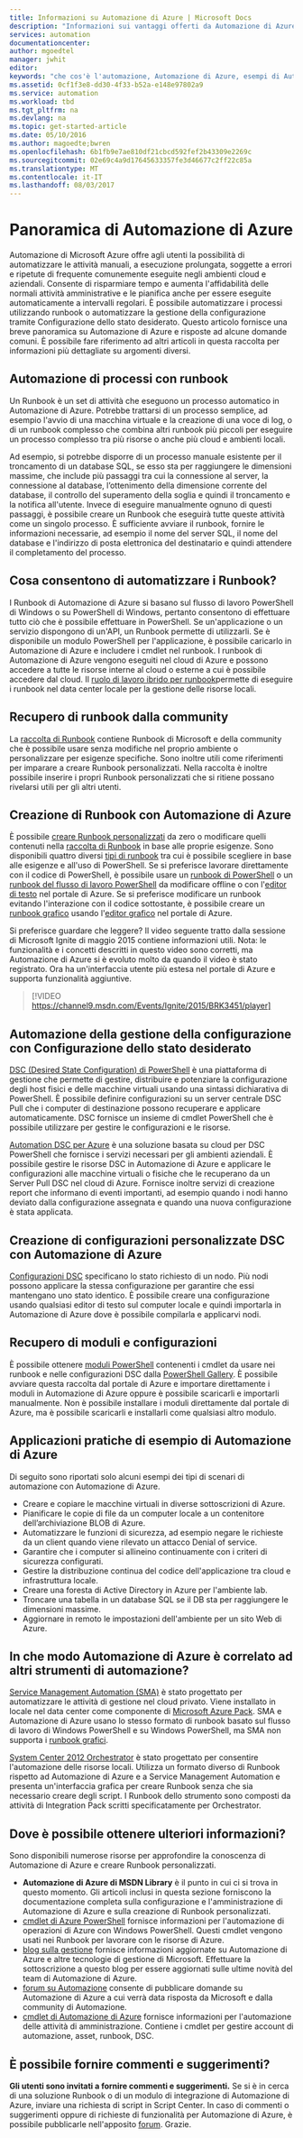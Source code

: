 ```yaml
---
title: Informazioni su Automazione di Azure | Microsoft Docs
description: "Informazioni sui vantaggi offerti da Automazione di Azure e risposte alle domande più comuni per iniziare a creare e usare runbook e Automation DSC per Azure."
services: automation
documentationcenter: 
author: mgoedtel
manager: jwhit
editor: 
keywords: "che cos'è l'automazione, Automazione di Azure, esempi di Automazione di Azure"
ms.assetid: 0cf1f3e8-dd30-4f33-b52a-e148e97802a9
ms.service: automation
ms.workload: tbd
ms.tgt_pltfrm: na
ms.devlang: na
ms.topic: get-started-article
ms.date: 05/10/2016
ms.author: magoedte;bwren
ms.openlocfilehash: 6b1fb9e7ae810df21cbcd592fef2b43309e2269c
ms.sourcegitcommit: 02e69c4a9d17645633357fe3d46677c2ff22c85a
ms.translationtype: MT
ms.contentlocale: it-IT
ms.lasthandoff: 08/03/2017
---
```

# <a name="azure-automation-overview"></a>Panoramica di Automazione di Azure
Automazione di Microsoft Azure offre agli utenti la possibilità di automatizzare le attività manuali, a esecuzione prolungata, soggette a errori e ripetute di frequente comunemente eseguite negli ambienti cloud e aziendali. Consente di risparmiare tempo e aumenta l'affidabilità delle normali attività amministrative e le pianifica anche per essere eseguite automaticamente a intervalli regolari. È possibile automatizzare i processi utilizzando runbook o automatizzare la gestione della configurazione tramite Configurazione dello stato desiderato. Questo articolo fornisce una breve panoramica su Automazione di Azure e risposte ad alcune domande comuni. È possibile fare riferimento ad altri articoli in questa raccolta per informazioni più dettagliate su argomenti diversi.

## <a name="automating-processes-with-runbooks"></a>Automazione di processi con runbook
Un Runbook è un set di attività che eseguono un processo automatico in Automazione di Azure. Potrebbe trattarsi di un processo semplice, ad esempio l'avvio di una macchina virtuale e la creazione di una voce di log, o di un runbook complesso che combina altri runbook più piccoli per eseguire un processo complesso tra più risorse o anche più cloud e ambienti locali.  

Ad esempio, si potrebbe disporre di un processo manuale esistente per il troncamento di un database SQL, se esso sta per raggiungere le dimensioni massime, che include più passaggi tra cui la connessione al server, la connessione al database, l’ottenimento della dimensione corrente del database, il controllo del superamento della soglia e quindi il troncamento e la notifica all'utente. Invece di eseguire manualmente ognuno di questi passaggi, è possibile creare un Runbook che eseguirà tutte queste attività come un singolo processo. È sufficiente avviare il runbook, fornire le informazioni necessarie, ad esempio il nome del server SQL, il nome del database e l'indirizzo di posta elettronica del destinatario e quindi attendere il completamento del processo. 

## <a name="what-can-runbooks-automate"></a>Cosa consentono di automatizzare i Runbook?
I Runbook di Automazione di Azure si basano sul flusso di lavoro PowerShell di Windows o su PowerShell di Windows, pertanto consentono di effettuare tutto ciò che è possibile effettuare in PowerShell. Se un'applicazione o un servizio dispongono di un'API, un Runbook permette di utilizzarli. Se è disponibile un modulo PowerShell per l'applicazione, è possibile caricarlo in Automazione di Azure e includere i cmdlet nel runbook. I runbook di Automazione di Azure vengono eseguiti nel cloud di Azure e possono accedere a tutte le risorse interne al cloud o esterne a cui è possibile accedere dal cloud. Il [ruolo di lavoro ibrido per runbook](automation-hybrid-runbook-worker.md)permette di eseguire i runbook nel data center locale per la gestione delle risorse locali. 

## <a name="getting-runbooks-from-the-community"></a>Recupero di runbook dalla community
La [raccolta di Runbook](automation-runbook-gallery.md#runbooks-in-runbook-gallery) contiene Runbook di Microsoft e della community che è possibile usare senza modifiche nel proprio ambiente o personalizzare per esigenze specifiche. Sono inoltre utili come riferimenti per imparare a creare Runbook personalizzati. Nella raccolta è inoltre possibile inserire i propri Runbook personalizzati che si ritiene possano rivelarsi utili per gli altri utenti. 

## <a name="creating-runbooks-with-azure-automation"></a>Creazione di Runbook con Automazione di Azure
È possibile [creare Runbook personalizzati](automation-creating-importing-runbook.md) da zero o modificare quelli contenuti nella [raccolta di Runbook](http://msdn.microsoft.com/library/azure/dn781422.aspx) in base alle proprie esigenze. Sono disponibili quattro diversi [tipi di runbook](automation-runbook-types.md) tra cui è possibile scegliere in base alle esigenze e all'uso di PowerShell. Se si preferisce lavorare direttamente con il codice di PowerShell, è possibile usare un [runbook di PowerShell](automation-runbook-types.md#powershell-runbooks) o un [runbook del flusso di lavoro PowerShell](automation-runbook-types.md#powershell-workflow-runbooks) da modificare offline o con l'[editor di testo](http://msdn.microsoft.com/library/azure/dn879137.aspx) nel portale di Azure. Se si preferisce modificare un runbook evitando l'interazione con il codice sottostante, è possibile creare un [runbook grafico](automation-runbook-types.md#graphical-runbooks) usando l'[editor grafico](automation-graphical-authoring-intro.md) nel portale di Azure. 

Si preferisce guardare che leggere? Il video seguente tratto dalla sessione di Microsoft Ignite di maggio 2015 contiene informazioni utili. Nota: le funzionalità e i concetti descritti in questo video sono corretti, ma Automazione di Azure si è evoluto molto da quando il video è stato registrato. Ora ha un'interfaccia utente più estesa nel portale di Azure e supporta funzionalità aggiuntive.

> [!VIDEO https://channel9.msdn.com/Events/Ignite/2015/BRK3451/player]
> 
> 

## <a name="automating-configuration-management-with-desired-state-configuration"></a>Automazione della gestione della configurazione con Configurazione dello stato desiderato
[DSC (Desired State Configuration) di PowerShell](https://technet.microsoft.com/library/dn249912.aspx) è una piattaforma di gestione che permette di gestire, distribuire e potenziare la configurazione degli host fisici e delle macchine virtuali usando una sintassi dichiarativa di PowerShell. È possibile definire configurazioni su un server centrale DSC Pull che i computer di destinazione possono recuperare e applicare automaticamente. DSC fornisce un insieme di cmdlet PowerShell che è possibile utilizzare per gestire le configurazioni e le risorse.  

[Automation DSC per Azure](automation-dsc-overview.md) è una soluzione basata su cloud per DSC PowerShell che fornisce i servizi necessari per gli ambienti aziendali.  È possibile gestire le risorse DSC in Automazione di Azure e applicare le configurazioni alle macchine virtuali o fisiche che le recuperano da un Server Pull DSC nel cloud di Azure.  Fornisce inoltre servizi di creazione report che informano di eventi importanti, ad esempio quando i nodi hanno deviato dalla configurazione assegnata e quando una nuova configurazione è stata applicata. 

## <a name="creating-your-own-dsc-configurations-with-azure-automation"></a>Creazione di configurazioni personalizzate DSC con Automazione di Azure
[Configurazioni DSC](automation-dsc-overview.md) specificano lo stato richiesto di un nodo.  Più nodi possono applicare la stessa configurazione per garantire che essi mantengano uno stato identico.  È possibile creare una configurazione usando qualsiasi editor di testo sul computer locale e quindi importarla in Automazione di Azure dove è possibile compilarla e applicarvi nodi.

## <a name="getting-modules-and-configurations"></a>Recupero di moduli e configurazioni
È possibile ottenere [moduli PowerShell](automation-runbook-gallery.md#modules-in-powershell-gallery) contenenti i cmdlet da usare nei runbook e nelle configurazioni DSC dalla [PowerShell Gallery](http://www.powershellgallery.com/). È possibile avviare questa raccolta dal portale di Azure e importare direttamente i moduli in Automazione di Azure oppure è possibile scaricarli e importarli manualmente. Non è possibile installare i moduli direttamente dal portale di Azure, ma è possibile scaricarli e installarli come qualsiasi altro modulo. 

## <a name="example-practical-applications-of-azure-automation"></a>Applicazioni pratiche di esempio di Automazione di Azure
Di seguito sono riportati solo alcuni esempi dei tipi di scenari di automazione con Automazione di Azure. 

* Creare e copiare le macchine virtuali in diverse sottoscrizioni di Azure. 
* Pianificare le copie di file da un computer locale a un contenitore dell’archiviazione BLOB di Azure. 
* Automatizzare le funzioni di sicurezza, ad esempio negare le richieste da un client quando viene rilevato un attacco Denial of service. 
* Garantire che i computer si allineino continuamente con i criteri di sicurezza configurati.
* Gestire la distribuzione continua del codice dell'applicazione tra cloud e infrastruttura locale. 
* Creare una foresta di Active Directory in Azure per l'ambiente lab. 
* Troncare una tabella in un database SQL se il DB sta per raggiungere le dimensioni massime. 
* Aggiornare in remoto le impostazioni dell'ambiente per un sito Web di Azure. 

## <a name="how-does-azure-automation-relate-to-other-automation-tools"></a>In che modo Automazione di Azure è correlato ad altri strumenti di automazione?
[Service Management Automation (SMA)](http://technet.microsoft.com/library/dn469260.aspx) è stato progettato per automatizzare le attività di gestione nel cloud privato. Viene installato in locale nel data center come componente di [Microsoft Azure Pack](https://www.microsoft.com/en-us/server-cloud/). SMA e Automazione di Azure usano lo stesso formato di runbook basato sul flusso di lavoro di Windows PowerShell e su Windows PowerShell, ma SMA non supporta i [runbook grafici](automation-graphical-authoring-intro.md).  

[System Center 2012 Orchestrator](http://technet.microsoft.com/library/hh237242.aspx) è stato progettato per consentire l'automazione delle risorse locali. Utilizza un formato diverso di Runbook rispetto ad Automazione di Azure e a Service Management Automation e presenta un'interfaccia grafica per creare Runbook senza che sia necessario creare degli script. I Runbook dello strumento sono composti da attività di Integration Pack scritti specificatamente per Orchestrator. 

## <a name="where-can-i-get-more-information"></a>Dove è possibile ottenere ulteriori informazioni?
Sono disponibili numerose risorse per approfondire la conoscenza di Automazione di Azure e creare Runbook personalizzati. 

* **Automazione di Azure di MSDN Library** è il punto in cui ci si trova in questo momento. Gli articoli inclusi in questa sezione forniscono la documentazione completa sulla configurazione e l'amministrazione di Automazione di Azure e sulla creazione di Runbook personalizzati. 
* [cmdlet di Azure PowerShell](http://msdn.microsoft.com/library/jj156055.aspx) fornisce informazioni per l'automazione di operazioni di Azure con Windows PowerShell. Questi cmdlet vengono usati nei Runbook per lavorare con le risorse di Azure. 
* [blog sulla gestione](https://azure.microsoft.com/blog/tag/azure-automation/) fornisce informazioni aggiornate su Automazione di Azure e altre tecnologie di gestione di Microsoft. Effettuare la sottoscrizione a questo blog per essere aggiornati sulle ultime novità del team di Automazione di Azure. 
* [forum su Automazione](http://go.microsoft.com/fwlink/p/?LinkId=390561) consente di pubblicare domande su Automazione di Azure a cui verrà data risposta da Microsoft e dalla community di Automazione. 
* [cmdlet di Automazione di Azure](https://msdn.microsoft.com/library/mt244122.aspx) fornisce informazioni per l'automazione delle attività di amministrazione. Contiene i cmdlet per gestire account di automazione, asset, runbook, DSC.

## <a name="can-i-provide-feedback"></a>È possibile fornire commenti e suggerimenti?
**Gli utenti sono invitati a fornire commenti e suggerimenti.** Se si è in cerca di una soluzione Runbook o di un modulo di integrazione di Automazione di Azure, inviare una richiesta di script in Script Center. In caso di commenti o suggerimenti oppure di richieste di funzionalità per Automazione di Azure, è possibile pubblicarle nell'apposito [forum](http://feedback.windowsazure.com/forums/34192--general-feedback). Grazie. 

